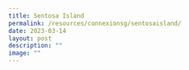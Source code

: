 ```yaml
---
title: Sentosa Island
permalink: /resources/connexionsg/sentosaisland/
date: 2023-03-14
layout: post
description: ""
image: ""
---
```

